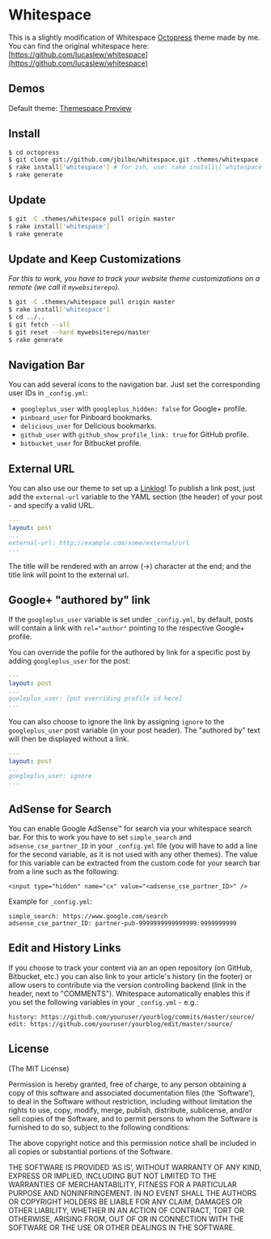 # Whitespace

This is a slightly modification of Whitespace [Octopress](http://octopress.org) theme made by me. You can find the original whitespace here:
[https://github.com/lucaslew/whitespace](https://github.com/lucaslew/whitespace)

## Demos

Default theme: [Themespace Preview](http://jbilbo.com)

## Install

``` sh
$ cd octopress
$ git clone git://github.com/jbilbo/whitespace.git .themes/whitespace
$ rake install['whitespace'] # for zsh, use: rake install\['whitespace'\]
$ rake generate
```

## Update

``` sh
$ git -C .themes/whitespace pull origin master
$ rake install['whitespace']
$ rake generate
```

## Update and Keep Customizations

*For this to work, you have to track your website theme customizations on a remote (we call it ```mywebsiterepo```).*

``` sh
$ git -C .themes/whitespace pull origin master
$ rake install['whitespace']
$ cd ../..
$ git fetch --all
$ git reset --hard mywebsiterepo/master
$ rake generate
```

## Navigation Bar

You can add several icons to the navigation bar. Just set the corresponding user IDs in `_config.yml`:

- `googleplus_user` with `googleplus_hidden: false` for Google+ profile.
- `pinboard_user` for Pinboard bookmarks.
- `delicious_user` for Delicious bookmarks.
- `github_user` with `github_show_profile_link: true` for GitHub profile.
- `bitbucket_user` for Bitbucket profile.

## External URL

You can also use our theme to set up a [Linklog](http://en.wikipedia.org/wiki/Linklog)! To publish a link post, just add the `external-url` variable to the YAML section (the header) of your post - and specify a valid URL.

``` yaml
---
layout: post
...
external-url: http://example.com/some/external/url
---
```

The title will be rendered with an arrow (&rarr;) character at the end; and the title link will point to the external url.

## Google+ "authored by" link

If the `googleplus_user` variable is set under `_config.yml`, by default, posts will contain a link with `rel="author"` pointing to the respective Google+ profile.

You can override the pofile for the authored by link for a specific post by adding `googleplus_user` for the post:

``` yaml
---
layout: post
...
gooleplus_user: [put overriding profile id here]
---
```

You can also choose to ignore the link by assigning `ignore` to the `googleplus_user` post variable (in your post header). The "authored by" text will then be displayed without a link.

``` yaml
---
layout: post
...
googleplus_user: ignore
---
```

## AdSense for Search

You can enable Google AdSense™ for search via your whitespace search bar.
For this to work you have to set `simple_search` and `adsense_cse_partner_ID` in your `_config.yml` file (you will have to add a line for the second variable, as it is not used with any other themes).
The value for this variable can be extracted from the custom code for your search bar from a line such as the following:

```
<input type="hidden" name="cx" value="<adsense_cse_partner_ID>" />
```

Example for `_config.yml`:

```
simple_search: https://www.google.com/search
adsense_cse_partner_ID: partner-pub-9999999999999999:9999999999
```

## Edit and History Links

If you choose to track your content via an an open repository (on  GitHub, Bitbucket, etc.) you can also link to your article's history (in the footer) or allow users to contribute via the version controlling backend (link in the header, next to "COMMENTS").
Whitespace automatically enables this if you set the following variables in your `_config.yml` - e.g.:

```
history: https://github.com/youruser/yourblog/commits/master/source/
edit: https://github.com/youruser/yourblog/edit/master/source/
```

## License

(The MIT License)

Permission is hereby granted, free of charge, to any person obtaining a copy of this software and associated documentation files (the ‘Software’), to deal in the Software without restriction, including without limitation the rights to use, copy, modify, merge, publish, distribute, sublicense, and/or sell copies of the Software, and to permit persons to whom the Software is furnished to do so, subject to the following conditions:

The above copyright notice and this permission notice shall be included in all copies or substantial portions of the Software.

THE SOFTWARE IS PROVIDED ‘AS IS’, WITHOUT WARRANTY OF ANY KIND, EXPRESS OR IMPLIED, INCLUDING BUT NOT LIMITED TO THE WARRANTIES OF MERCHANTABILITY, FITNESS FOR A PARTICULAR PURPOSE AND NONINFRINGEMENT. IN NO EVENT SHALL THE AUTHORS OR COPYRIGHT HOLDERS BE LIABLE FOR ANY CLAIM, DAMAGES OR OTHER LIABILITY, WHETHER IN AN ACTION OF CONTRACT, TORT OR OTHERWISE, ARISING FROM, OUT OF OR IN CONNECTION WITH THE SOFTWARE OR THE USE OR OTHER DEALINGS IN THE SOFTWARE.
